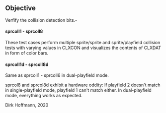 ## Objective

Verfify the collision detection bits.-

#### sprcoll1 - sprcoll8

These test cases perform multiple sprite/sprite and sprite/playfield collision tests with varying values in CLXCON and visualizes the contents of CLXDAT in form of color bars.

#### sprcoll1d - sprcoll8d

Same as  sprcoll1 - sprcoll6 in dual-playfield mode.

sprcol8 and sprcol8d exhibit a hardware oddity: If playfield 2 doesn't match in single-playfield mode, playfield 1 can't match either. In dual-playfield mode, everything works as expected. 


Dirk Hoffmann, 2020
